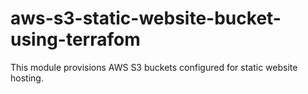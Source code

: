 # aws-s3-static-website-bucket-using-terrafom
This module provisions AWS S3 buckets configured for static website hosting.
